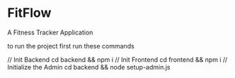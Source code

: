 # FitFlow
A Fitness Tracker Application

to run the project first run these commands

// Init Backend
cd backend && npm i
// Init Frontend
cd frontend && npm i
// Initialize the Admin
cd backend && node setup-admin.js